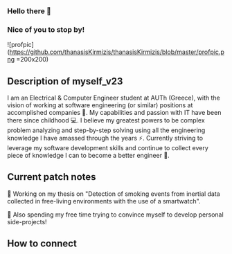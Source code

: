 ### Hello there 👋
### Nice of you to stop by!

![profpic](https://github.com/thanasisKirmizis/thanasisKirmizis/blob/master/profpic.png =200x200)

## Description of myself_v23

I am an Electrical & Computer Engineer student at AUTh (Greece), with the vision of working at software engineering (or similar) positions at accomplished companies 💯. My capabilities and passion with IT have been there since childhood 💻. I believe my greatest powers to be complex problem analyzing and step-by-step solving using all the engineering knowledge I have amassed through the years ⚡. Currently striving to leverage my software development skills and continue to collect every piece of knowledge I can to become a better engineer 🌱.

## Current patch notes

🔭 Working on my thesis on "Detection of smoking events from inertial data collected in free-living environments with the use of a smartwatch". 

🎯 Also spending my free time trying to convince myself to develop personal side-projects!

## How to connect


